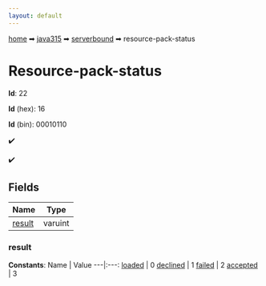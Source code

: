 ```yaml
---
layout: default
---
```


[home](/) ➡ [java315](/protocol/java315) ➡ [serverbound](/protocol/java315/serverbound) ➡ resource-pack-status

# Resource-pack-status

**Id**: 22

**Id** (hex): 16

**Id** (bin): 00010110

✔️

✔️

## Fields

Name | Type
---|---
[result](#result) | varuint

### result

**Constants**:
Name | Value
---|:---:
[loaded](result_loaded) | 0
[declined](result_declined) | 1
[failed](result_failed) | 2
[accepted](result_accepted) | 3

